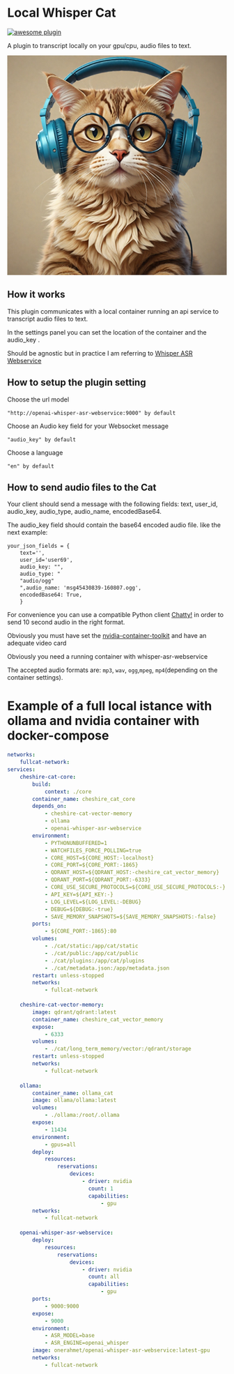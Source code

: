 # Local Whisper Cat
[![awesome plugin](https://custom-icon-badges.demolab.com/static/v1?label=&message=awesome+plugin&color=F4F4F5&style=for-the-badge&logo=cheshire_cat_black)](https://)

A plugin to transcript locally on your gpu/cpu, audio files to text.

![logo](https://github.com/LorenzoSiena/local_whisper_cat/blob/main/local_whisper_cat_logo.png)

## How it works

This plugin communicates with a local container running an api service to transcript audio files to text.

In the settings panel you can set the location of the container and the audio_key . 

Should be agnostic but in practice I am referring to [Whisper ASR Webservice](https://github.com/ahmetoner/whisper-asr-webservice)

## How to setup the plugin setting

Choose the url model

    "http://openai-whisper-asr-webservice:9000" by default

Choose an Audio key field for your Websocket message

    "audio_key" by default

Choose a language

    "en" by default


## How to send audio files to the Cat

Your client should send a message with the following fields: text, user_id, audio_key, audio_type, audio_name, encodedBase64. 

The audio_key field should contain the base64 encoded audio file.
like the next example:

    your_json_fields = {
        text='',
        user_id='user69',
        audio_key: "",
        audio_type: "
        "audio/ogg"
        ",audio_name: 'msg45430839-160807.ogg',
        encodedBase64: True,
        }
For convenience you can use a compatible Python client [Chatty!](https://github.com/LorenzoSiena/chatty) in order to send 10 second audio in the right format.

Obviously you must have set the [nvidia-container-toolkit](https://github.com/NVIDIA/nvidia-container-toolkit) and have an adequate video card

Obviously you need a running container with whisper-asr-webservice

The accepted audio formats are: `mp3`, `wav`, `ogg`,`mpeg`, `mp4`(depending on the container settings).

# Example of a full local istance with ollama and nvidia container with docker-compose

```yaml
networks:
    fullcat-network:
services:
    cheshire-cat-core:
        build:
            context: ./core
        container_name: cheshire_cat_core
        depends_on:
            - cheshire-cat-vector-memory
            - ollama
            - openai-whisper-asr-webservice
        environment:
            - PYTHONUNBUFFERED=1
            - WATCHFILES_FORCE_POLLING=true
            - CORE_HOST=${CORE_HOST:-localhost}
            - CORE_PORT=${CORE_PORT:-1865}
            - QDRANT_HOST=${QDRANT_HOST:-cheshire_cat_vector_memory}
            - QDRANT_PORT=${QDRANT_PORT:-6333}
            - CORE_USE_SECURE_PROTOCOLS=${CORE_USE_SECURE_PROTOCOLS:-}
            - API_KEY=${API_KEY:-}
            - LOG_LEVEL=${LOG_LEVEL:-DEBUG}
            - DEBUG=${DEBUG:-true}
            - SAVE_MEMORY_SNAPSHOTS=${SAVE_MEMORY_SNAPSHOTS:-false}
        ports:
            - ${CORE_PORT:-1865}:80
        volumes:
            - ./cat/static:/app/cat/static
            - ./cat/public:/app/cat/public
            - ./cat/plugins:/app/cat/plugins
            - ./cat/metadata.json:/app/metadata.json
        restart: unless-stopped
        networks:
            - fullcat-network
            
    cheshire-cat-vector-memory:
        image: qdrant/qdrant:latest
        container_name: cheshire_cat_vector_memory
        expose:
            - 6333
        volumes:
            - ./cat/long_term_memory/vector:/qdrant/storage
        restart: unless-stopped
        networks:
            - fullcat-network
            
    ollama:
        container_name: ollama_cat
        image: ollama/ollama:latest
        volumes:
            - ./ollama:/root/.ollama
        expose:
            - 11434
        environment:
            - gpus=all
        deploy:
            resources:
                reservations:
                    devices:
                        - driver: nvidia
                          count: 1
                          capabilities:
                              - gpu
        networks:
            - fullcat-network
            
    openai-whisper-asr-webservice:
        deploy:
            resources:
                reservations:
                    devices:
                        - driver: nvidia
                          count: all
                          capabilities:
                              - gpu
        ports:
            - 9000:9000
        expose:
            - 9000
        environment:
            - ASR_MODEL=base
            - ASR_ENGINE=openai_whisper
        image: onerahmet/openai-whisper-asr-webservice:latest-gpu
        networks:
            - fullcat-network

```

